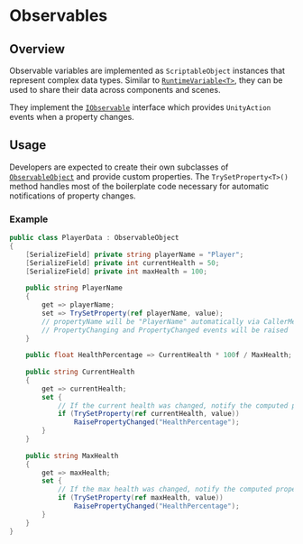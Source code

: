 # Observables

## Overview

Observable variables are implemented as `ScriptableObject` instances that represent complex data types.
Similar to [`RuntimeVariable<T>`](variables/runtime-variable.md), they can be used to share their data across components and scenes.

They implement the [`IObservable`](observables/iobservable.md) interface which provides `UnityAction` events when a property changes.

## Usage

Developers are expected to create their own subclasses of [`ObservableObject`](observables/observable-object.md) and provide custom properties.
The `TrySetProperty<T>()` method handles most of the boilerplate code necessary for automatic notifications of property changes.

### Example

```csharp
public class PlayerData : ObservableObject
{
    [SerializeField] private string playerName = "Player";
    [SerializeField] private int currentHealth = 50;
    [SerializeField] private int maxHealth = 100;
    
    public string PlayerName
    {
        get => playerName;
        set => TrySetProperty(ref playerName, value);
        // propertyName will be "PlayerName" automatically via CallerMemberName
        // PropertyChanging and PropertyChanged events will be raised
    }
    
    public float HealthPercentage => CurrentHealth * 100f / MaxHealth;
    
    public string CurrentHealth
    {
        get => currentHealth;
        set {
            // If the current health was changed, notify the computed property changed
            if (TrySetProperty(ref currentHealth, value))
                RaisePropertyChanged("HealthPercentage");
        }
    }
    
    public string MaxHealth
    {
        get => maxHealth;
        set {
            // If the max health was changed, notify the computed property changed
            if (TrySetProperty(ref maxHealth, value))
                RaisePropertyChanged("HealthPercentage");
        }
    }
}
```
